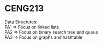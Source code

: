 # CENG213
Data Structures:  
PA1 => Focus on linked lists  
PA2 => Focus on binary search tree and queue  
PA3 => Focus on graphs and hashtable  
